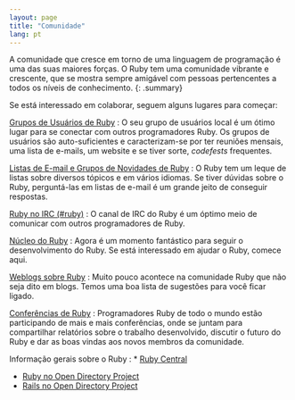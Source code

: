```yaml
---
layout: page
title: "Comunidade"
lang: pt
---
```


A comunidade que cresce em torno de uma linguagem de programação é uma
das suas maiores forças. O Ruby tem uma comunidade vibrante e crescente,
que se mostra sempre amigável com pessoas pertencentes a todos os níveis
de conhecimento.
{: .summary}

Se está interessado em colaborar, seguem alguns lugares para começar:

[Grupos de Usuários de Ruby](user-groups/)
: O seu grupo de usuários local é um ótimo lugar para se conectar com
  outros programadores Ruby. Os grupos de usuários são auto-suficientes
  e caracterizam-se por ter reuniões mensais, uma lista de e-mails,
  um website e se tiver sorte, _codefests_ frequentes.

[Listas de E-mail e Grupos de Novidades de Ruby](mailing-lists/)
: O Ruby tem um leque de listas sobre diversos tópicos e em vários idiomas.
  Se tiver dúvidas sobre o Ruby, perguntá-las em listas de e-mail é um
  grande jeito de conseguir respostas.

[Ruby no IRC (#ruby)](irc://irc.freenode.net/ruby)
: O canal de IRC do Ruby é um óptimo meio de comunicar com outros
  programadores de Ruby.

[Núcleo do Ruby](ruby-core/)
: Agora é um momento fantástico para seguir o desenvolvimento do Ruby.
  Se está interessado em ajudar o Ruby, comece aqui.

[Weblogs sobre Ruby](weblogs/)
: Muito pouco acontece na comunidade Ruby que não seja dito em blogs.
  Temos uma boa lista de sugestões para você ficar ligado.

[Conferências de Ruby](conferences/)
: Programadores Ruby de todo o mundo estão participando de mais e mais
  conferências, onde se juntam para compartilhar relatórios sobre o trabalho
  desenvolvido, discutir o futuro do Ruby e dar as boas vindas aos novos
  membros da comunidade.

Informação gerais sobre o Ruby
: * [Ruby Central][3]
  * [Ruby no Open Directory Project][4]
  * [Rails no Open Directory Project][5]



[3]: http://rubycentral.org/
[4]: http://dmoz.org/Computers/Programming/Languages/Ruby/
[5]: http://dmoz.org/Computers/Programming/Languages/Ruby/Software/Rails/
